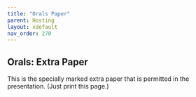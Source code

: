 ```yaml
---
title: "Orals Paper"
parent: Hosting
layout: xdefault
nav_order: 270
---
```


## Orals: Extra Paper

This is the specially marked extra paper that is permitted in the
presentation. (Just print this page.)
